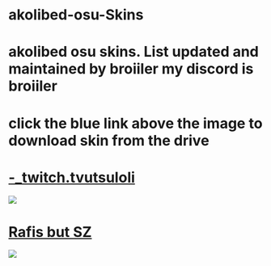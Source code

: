 # akolibed-osu-Skins
# akolibed osu skins. List updated and maintained by broiiler my discord is broiiler

# click the blue link above the image to download skin from the drive

# [-_twitch.tvutsuloli](https://drive.google.com/file/d/1FXrJbtQSmS_VPeMjyBBHGoz1MEmrO8cF/view)
![](https://i.imgur.com/oARTEKh.png)

# [Rafis but SZ](https://mega.nz/file/nldlHYBa#oEZflF9oFj2BnmV4y5O2Jgp8wDd4aqvONfO029zWd3c)
![](https://i.imgur.com/JJzb9Jk.png)



